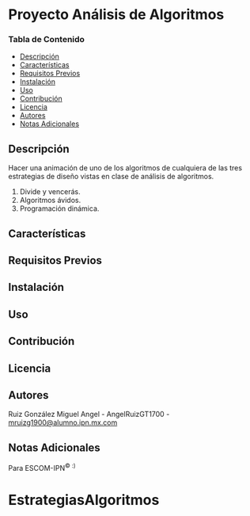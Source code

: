# Proyecto Análisis de Algoritmos

### Tabla de Contenido

- [Descripción](#descripción)
- [Características](#características)
- [Requisitos Previos](#requisitos-previos)
- [Instalación](#instalación)
- [Uso](#uso)
- [Contribución](#contribución)
- [Licencia](#licencia)
- [Autores](#autores)
- [Notas Adicionales](#notas-adicionales)

## Descripción

Hacer una animación de uno de los algoritmos de cualquiera de las tres estrategias de diseño vistas en clase de análisis de algoritmos.

1. Divide y vencerás.
2. Algoritmos ávidos.
3. Programación dinámica.

## Características

## Requisitos Previos

## Instalación

## Uso

## Contribución

## Licencia

## Autores

Ruiz González Miguel Angel - AngelRuizGT1700 - [<mruizg1900@alumno.ipn.mx.com>](mailto:mruizg1900@alumno.ipn.mx.com)

## Notas Adicionales

Para ESCOM-IPN<sup>© :)</sup>
# EstrategiasAlgoritmos
